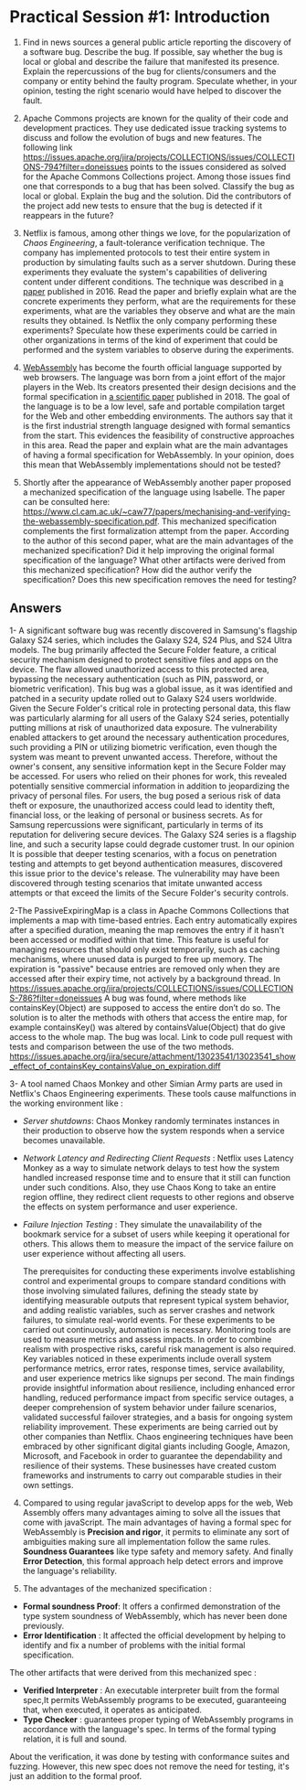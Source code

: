 # Practical Session #1: Introduction

1. Find in news sources a general public article reporting the discovery of a software bug. Describe the bug. If possible, say whether the bug is local or global and describe the failure that manifested its presence. Explain the repercussions of the bug for clients/consumers and the company or entity behind the faulty program. Speculate whether, in your opinion, testing the right scenario would have helped to discover the fault.

2. Apache Commons projects are known for the quality of their code and development practices. They use dedicated issue tracking systems to discuss and follow the evolution of bugs and new features. The following link https://issues.apache.org/jira/projects/COLLECTIONS/issues/COLLECTIONS-794?filter=doneissues points to the issues considered as solved for the Apache Commons Collections project. Among those issues find one that corresponds to a bug that has been solved. Classify the bug as local or global. Explain the bug and the solution. Did the contributors of the project add new tests to ensure that the bug is detected if it reappears in the future?

3. Netflix is famous, among other things we love, for the popularization of *Chaos Engineering*, a fault-tolerance verification technique. The company has implemented protocols to test their entire system in production by simulating faults such as a server shutdown. During these experiments they evaluate the system's capabilities of delivering content under different conditions. The technique was described in [a paper](https://arxiv.org/ftp/arxiv/papers/1702/1702.05843.pdf) published in 2016. Read the paper and briefly explain what are the concrete experiments they perform, what are the requirements for these experiments, what are the variables they observe and what are the main results they obtained. Is Netflix the only company performing these experiments? Speculate how these experiments could be carried in other organizations in terms of the kind of experiment that could be performed and the system variables to observe during the experiments.

4. [WebAssembly](https://webassembly.org/) has become the fourth official language supported by web browsers. The language was born from a joint effort of the major players in the Web. Its creators presented their design decisions and the formal specification in [a scientific paper](https://people.mpi-sws.org/~rossberg/papers/Haas,%20Rossberg,%20Schuff,%20Titzer,%20Gohman,%20Wagner,%20Zakai,%20Bastien,%20Holman%20-%20Bringing%20the%20Web%20up%20to%20Speed%20with%20WebAssembly.pdf) published in 2018. The goal of the language is to be a low level, safe and portable compilation target for the Web and other embedding environments. The authors say that it is the first industrial strength language designed with formal semantics from the start. This evidences the feasibility of constructive approaches in this area. Read the paper and explain what are the main advantages of having a formal specification for WebAssembly. In your opinion, does this mean that WebAssembly implementations should not be tested? 

5.  Shortly after the appearance of WebAssembly another paper proposed a mechanized specification of the language using Isabelle. The paper can be consulted here: https://www.cl.cam.ac.uk/~caw77/papers/mechanising-and-verifying-the-webassembly-specification.pdf. This mechanized specification complements the first formalization attempt from the paper. According to the author of this second paper, what are the main advantages of the mechanized specification? Did it help improving the original formal specification of the language? What other artifacts were derived from this mechanized specification? How did the author verify the specification? Does this new specification removes the need for testing?

## Answers
1- A significant software bug was recently discovered in Samsung's flagship Galaxy S24 series, which includes the Galaxy S24, S24 Plus, and S24 Ultra models. The bug primarily affected the Secure Folder feature, a critical security mechanism designed to protect sensitive files and apps on the device. The flaw allowed unauthorized access to this protected area, bypassing the necessary authentication (such as PIN, password, or biometric verification). This bug was a global issue, as it was identified and patched in a security update rolled out to Galaxy S24 users worldwide. Given the Secure Folder's critical role in protecting personal data, this flaw was particularly alarming for all users of the Galaxy S24 series, potentially putting millions at risk of unauthorized data exposure. The vulnerability enabled attackers to get around the necessary authentication procedures, such providing a PIN or utilizing biometric verification, even though the system was meant to prevent unwanted access. Therefore, without the owner's consent, any sensitive information kept in the Secure Folder may be accessed. For users who relied on their phones for work, this revealed potentially sensitive commercial information in addition to jeopardizing the privacy of personal files. For users, the bug posed a serious risk of data theft or exposure, the unauthorized access could lead to identity theft, financial loss, or the leaking of personal or business secrets. As for Samsung repercussions were significant, particularly in terms of its reputation for delivering secure devices. The Galaxy S24 series is a flagship line, and such a security lapse could degrade customer trust. In our opinion It is possible that deeper testing scenarios, with a focus on penetration testing and attempts to get beyond authentication measures, discovered this issue prior to the device's release. The vulnerability may have been discovered through testing scenarios that imitate unwanted access attempts or that exceed the limits of the Secure Folder's security controls.

2-The PassiveExpiringMap is a class in Apache Commons Collections that implements a map with time-based entries. Each entry automatically expires after a specified duration, meaning the map removes the entry if it hasn't been accessed or modified within that time. This feature is useful for managing resources that should only exist temporarily, such as caching mechanisms, where unused data is purged to free up memory. The expiration is "passive" because entries are removed only when they are accessed after their expiry time, not actively by a background thread.
In https://issues.apache.org/jira/projects/COLLECTIONS/issues/COLLECTIONS-786?filter=doneissues
A bug was found, where methods like containsKey(Object) are supposed to access the entire don’t do so. The solution is to alter the methods with others that access the entire map, for example containsKey() was altered by containsValue(Object) that do give access to the whole map.
The bug was local.
Link to code pull request with tests and comparison between the use of the two methods.
https://issues.apache.org/jira/secure/attachment/13023541/13023541_show_effect_of_containsKey_containsValue_on_expiration.diff

3- A tool named Chaos Monkey and other Simian Army parts are used in Netflix's Chaos Engineering experiments. These tools cause malfunctions in the working environment like :   

* _Server shutdowns_: Chaos Monkey randomly terminates instances in their production to observe how the system responds when a service becomes unavailable.   
    
* _Network Latency and Redirecting Client Requests_ : Netflix uses Latency Monkey as a way to simulate network delays to test how the system handled increased response time and to ensure that it still can function under such conditions. Also, they use Chaos Kong to take an entire region offline, they redirect client requests to other regions and observe the effects on system performance and user experience.     
    
* _Failure Injection Testing_ : They simulate  the unavailability of the bookmark service for a subset of users while keeping it operational for others. This allows them to measure the impact of the service failure on user experience without affecting all users.   
    
    The prerequisites for conducting these experiments involve establishing control and experimental groups to compare standard conditions with those involving simulated failures, defining the steady state by identifying measurable outputs that represent typical system behavior, and adding realistic variables, such as server crashes and network failures, to simulate real-world events. For these experiments to be carried out continuously, automation is necessary. Monitoring tools are used to measure metrics and assess impacts. In order to combine realism with prospective risks, careful risk management is also required. Key variables noticed in these experiments include overall system performance metrics, error rates, response times, service availability, and user experience metrics like signups per second. The main findings provide insightful information about resilience, including enhanced error handling, reduced performance impact from specific service outages, a deeper comprehension of system behavior under failure scenarios, validated successful failover strategies, and a basis for ongoing system reliability improvement.
    These experiments are being carried out by other companies than Netflix. Chaos engineering techniques have been embraced by other significant digital giants including Google, Amazon, Microsoft, and Facebook in order to guarantee the dependability and resilience of their systems. These businesses have created custom frameworks and instruments to carry out comparable studies in their own settings.     

4. Compared to using regular javaScript to develop apps for the web, Web Assembly offers many advantages aiming to solve all the issues that come with javaScript. The main advantages of having a formal spec for WebAssembly is **Precision and rigor**, it permits to eliminate any sort of ambiguities making sure all implementation follow the same rules. **Soundness Guarantees** like type safety and memory safety. And finally **Error Detection**, this formal approach help detect errors and improve the language's reliability.

5. The advantages of the mechanized specification :
* **Formal soundness Proof**: It offers a confirmed demonstration of the type system soundness of WebAssembly, which has never been done previously.
*  **Error Identification** : It affected the official development by helping to identify and fix a number of problems with the initial formal specification.

The other artifacts that were derived from this mechanized  spec :   
* **Verified Interpreter** : An executable interpreter built from the formal spec,It permits WebAssembly programs to be executed, guaranteeing that, when executed, it operates as anticipated.
* **Type Checker** : guarantees proper typing of WebAssembly programs in accordance with the language's spec. In terms of the formal typing relation, it is full and sound.

About the verification, it was done by testing with conformance suites and fuzzing. However, this new spec does not remove the need for testing, it's just an addition to the formal proof. 

